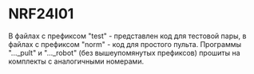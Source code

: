 # NRF24l01
В файлах с префиксом "test" - представлен код для тестовой пары, в файлах с префиксом "norm" - код для простого пульта.
Программы "..._pult" и "..._robot" (без вышеупомянутых префиксов) прошиты на комплекты с аналогичными номерами.
